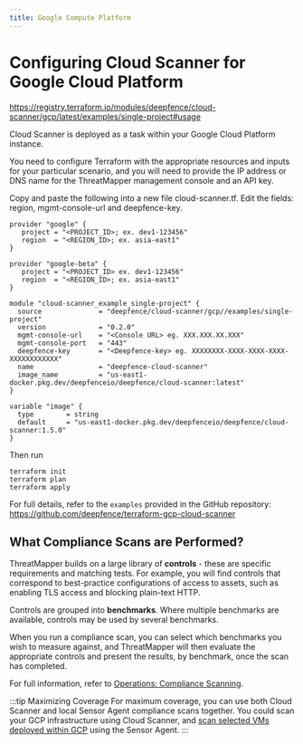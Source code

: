 ```yaml
---
title: Google Compute Platform
---
```


# Configuring Cloud Scanner for Google Cloud Platform

https://registry.terraform.io/modules/deepfence/cloud-scanner/gcp/latest/examples/single-project#usage

Cloud Scanner is deployed as a task within your Google Cloud Platform instance.

You need to configure Terraform with the appropriate resources and inputs for your particular scenario, and you will need to provide the IP address or DNS name for the ThreatMapper management console and an API key.

Copy and paste the following into a new file cloud-scanner.tf. Edit the fields: region, mgmt-console-url and deepfence-key.
```shell
provider "google" {
   project = "<PROJECT_ID>; ex. dev1-123456"
   region  = "<REGION_ID>; ex. asia-east1"
}

provider "google-beta" {
   project = "<PROJECT_ID> ex. dev1-123456"
   region  = "<REGION_ID>; ex. asia-east1"
}

module "cloud-scanner_example_single-project" {
  source              = "deepfence/cloud-scanner/gcp//examples/single-project"
  version             = "0.2.0"
  mgmt-console-url    = "<Console URL> eg. XXX.XXX.XX.XXX"
  mgmt-console-port   = "443"
  deepfence-key       = "<Deepfence-key> eg. XXXXXXXX-XXXX-XXXX-XXXX-XXXXXXXXXXXX"
  name                = "deepfence-cloud-scanner"
  image_name          = "us-east1-docker.pkg.dev/deepfenceio/deepfence/cloud-scanner:latest"
}

variable "image" {
  type        = string
  default     = "us-east1-docker.pkg.dev/deepfenceio/deepfence/cloud-scanner:1.5.0"
}
```

Then run
```shell
terraform init
terraform plan
terraform apply
```


For full details, refer to the `examples` provided in the GitHub repository: https://github.com/deepfence/terraform-gcp-cloud-scanner

## What Compliance Scans are Performed?

ThreatMapper builds on a large library of **controls** - these are specific requirements and matching tests.  For example, you will find controls that correspond to best-practice configurations of access to assets, such as enabling TLS access and blocking plain-text HTTP.

Controls are grouped into **benchmarks**. Where multiple benchmarks are available, controls may be used by several benchmarks.

When you run a compliance scan, you can select which benchmarks you wish to measure against, and ThreatMapper will then evaluate the appropriate controls and present the results, by benchmark, once the scan has completed.

For full information, refer to [Operations: Compliance Scanning](/docs/operations/compliance).

:::tip Maximizing Coverage
For maximum coverage, you can use both Cloud Scanner and local Sensor Agent compliance scans together. You could scan your GCP infrastructure using Cloud Scanner, and [scan selected VMs deployed within GCP](other) using the Sensor Agent.
:::